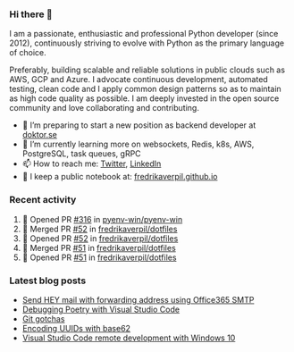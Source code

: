 ### Hi there 👋

I am a passionate, enthusiastic and professional Python developer (since 2012), continuously striving to evolve with Python as the primary language of choice. 

Preferably, building scalable and reliable solutions in public clouds such as AWS, GCP and Azure. I advocate continuous development, automated testing, clean code and I apply common design patterns so as to maintain as high code quality as possible. I am deeply invested in the open source community and love collaborating and contributing.

- 🔭 I’m preparing to start a new position as backend developer at [doktor.se](https://doktor.se)
- 🌱 I’m currently learning more on websockets, Redis, k8s, AWS, PostgreSQL, task queues, gRPC
- 📫 How to reach me: [Twitter](https://twitter.com/fredrikaverpil), [LinkedIn](https://www.linkedin.com/in/fredrik/)
- 📝 I keep a public notebook at: [fredrikaverpil.github.io](https://fredrikaverpil.github.io)

<!--
- 🔭 I’m currently working on ...
- 🌱 I’m currently learning ...
- 👯 I’m looking to collaborate on ...
- 🤔 I’m looking for help with ...
- 💬 Ask me about ...
- 📫 How to reach me: ...
- 😄 Pronouns: ...
- ⚡ Fun fact: ...
-->

### Recent activity

<!--START_SECTION:activity-->
1. 💪 Opened PR [#316](https://github.com/pyenv-win/pyenv-win/pull/316) in [pyenv-win/pyenv-win](https://github.com/pyenv-win/pyenv-win)
2. 🎉 Merged PR [#52](https://github.com/fredrikaverpil/dotfiles/pull/52) in [fredrikaverpil/dotfiles](https://github.com/fredrikaverpil/dotfiles)
3. 💪 Opened PR [#52](https://github.com/fredrikaverpil/dotfiles/pull/52) in [fredrikaverpil/dotfiles](https://github.com/fredrikaverpil/dotfiles)
4. 🎉 Merged PR [#51](https://github.com/fredrikaverpil/dotfiles/pull/51) in [fredrikaverpil/dotfiles](https://github.com/fredrikaverpil/dotfiles)
5. 💪 Opened PR [#51](https://github.com/fredrikaverpil/dotfiles/pull/51) in [fredrikaverpil/dotfiles](https://github.com/fredrikaverpil/dotfiles)
<!--END_SECTION:activity-->

### Latest blog posts

<!-- BLOG-POST-LIST:START -->
- [Send HEY mail with forwarding address using Office365 SMTP](https://fredrikaverpil.github.io/2021/04/24/send-hey-mail-from-forwarding-address/)
- [Debugging Poetry with Visual Studio Code](https://fredrikaverpil.github.io/2021/04/17/debugging-poetry/)
- [Git gotchas](https://fredrikaverpil.github.io/2021/01/08/git-gotchas/)
- [Encoding UUIDs with base62](https://fredrikaverpil.github.io/2021/01/08/encoding-uuids-with-base62/)
- [Visual Studio Code remote development with Windows 10](https://fredrikaverpil.github.io/2019/05/27/vscode-remote-dev-with-windows10/)
<!-- BLOG-POST-LIST:END -->
